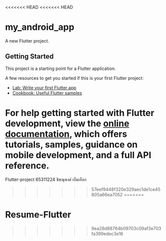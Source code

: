 <<<<<<< HEAD
<<<<<<< HEAD
# my_android_app

A new Flutter project.

## Getting Started

This project is a starting point for a Flutter application.

A few resources to get you started if this is your first Flutter project:

- [Lab: Write your first Flutter app](https://docs.flutter.dev/get-started/codelab)
- [Cookbook: Useful Flutter samples](https://docs.flutter.dev/cookbook)

For help getting started with Flutter development, view the
[online documentation](https://docs.flutter.dev/), which offers tutorials,
samples, guidance on mobile development, and a full API reference.
=======
Flutter-project 65311224 ชิษณุพงศ์ เย็นเยือก
>>>>>>> 57eef9448f320e329aec1de1ce45805a66ea7052
=======
# Resume-Flutter
>>>>>>> 9ea28d88764b09703c09af3e703fa399edec3e16

